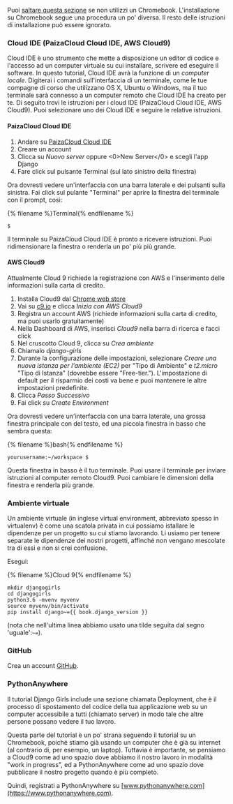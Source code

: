 Puoi [saltare questa sezione](http://tutorial.djangogirls.org/en/installation/#install-python) se non utilizzi un Chromebook. L'installazione su Chromebook segue una procedura un po' diversa. Il resto delle istruzioni di installazione può essere ignorato.

### Cloud IDE (PaizaCloud Cloud IDE, AWS Cloud9)

Cloud IDE è uno strumento che mette a disposizione un editor di codice e l'accesso ad un computer virtuale su cui installare, scrivere ed eseguire il software. In questo tutorial, Cloud IDE avrà la funzione di un *computer locale*. Digiterai i comandi sull'interfaccia di un terminale, come le tue compagne di corso che utilizzano OS X, Ubuntu o Windows, ma il tuo terminale sarà connesso a un computer remoto che Cloud IDE ha creato per te. Di seguito trovi le istruzioni per i cloud IDE (PaizaCloud Cloud IDE, AWS Cloud9). Puoi selezionare uno dei Cloud IDE e seguire le relative istruzioni.

#### PaizaCloud Cloud IDE

1. Andare su [PaizaCloud Cloud IDE](https://paiza.cloud/)
2. Creare un account
3. Clicca su *Nuovo server* oppure <0>New Server</0> e scegli l'app Django
4. Fare click sul pulsante Terminal (sul lato sinistro della finestra)

Ora dovresti vedere un'interfaccia con una barra laterale e dei pulsanti sulla sinistra. Fai click sul pulante "Terminal" per aprire la finestra del terminale con il prompt, così:

{% filename %}Terminal{% endfilename %}

    $
    

Il terminale su PaizaCloud Cloud IDE è pronto a ricevere istruzioni. Puoi ridimensionare la finestra o renderla un po' più più grande.

#### AWS Cloud9

Attualmente Cloud 9 richiede la registrazione con AWS e l'inserimento delle informazioni sulla carta di credito.

1. Installa Cloud9 dal [Chrome web store](https://chrome.google.com/webstore/detail/cloud9/nbdmccoknlfggadpfkmcpnamfnbkmkcp)
2. Vai su [c9.io](https://c9.io) e clicca *Inizia con AWS Cloud9*
3. Registra un account AWS (richiede informazioni sulla carta di credito, ma puoi usarlo gratuitamente)
4. Nella Dashboard di AWS, inserisci *Cloud9* nella barra di ricerca e facci click
5. Nel cruscotto Cloud 9, clicca su *Crea ambiente*
6. Chiamalo *django-girls*
7. Durante la configurazione delle impostazioni, selezionare *Creare una nuova istanza per l'ambiente (EC2)* per "Tipo di Ambiente" e *t2.micro* "Tipo di Istanza" (dovrebbe essere "Free-tier."). L'impostazione di default per il risparmio dei costi va bene e puoi mantenere le altre impostazioni predefinite.
8. Clicca *Passo Successivo*
9. Fai click su *Create Environment*

Ora dovresti vedere un'interfaccia con una barra laterale, una grossa finestra principale con del testo, ed una piccola finestra in basso che sembra questa:

{% filename %}bash{% endfilename %}

    yourusername:~/workspace $
    

Questa finestra in basso è il tuo terminale. Puoi usare il terminale per inviare istruzioni al computer remoto Cloud9. Puoi cambiare le dimensioni della finestra e renderla più grande.

### Ambiente virtuale

Un ambiente virtuale (in inglese virtual environment, abbreviato spesso in virtualenv) è come una scatola privata in cui possiamo istallare le dipendenze per un progetto su cui stiamo lavorando. Li usiamo per tenere separate le dipendenze dei nostri progetti, affinché non vengano mescolate tra di essi e non si crei confusione.

Esegui:

{% filename %}Cloud 9{% endfilename %}

    mkdir djangogirls
    cd djangogirls
    python3.6 -mvenv myvenv
    source myvenv/bin/activate
    pip install django~={{ book.django_version }}
    

(nota che nell'ultima linea abbiamo usato una tilde seguita dal segno 'uguale':`~=`).

### GitHub

Crea un account [GitHub](https://github.com).

### PythonAnywhere

Il tutorial Django Girls include una sezione chiamata Deployment, che è il processo di spostamento del codice della tua applicazione web su un computer accessibile a tutti (chiamato server) in modo tale che altre persone possano vedere il tuo lavoro.

Questa parte del tutorial è un po' strana seguendo il tutorial su un Chromebook, poiché stiamo già usando un computer che è già su internet (al contrario di, per esempio, un laptop). Tuttavia è importante, se pensiamo a Cloud9 come ad uno spazio dove abbiamo il nostro lavoro in modalità "work in progress", ed a PythonAnywhere come ad uno spazio dove pubblicare il nostro progetto quando è più completo.

Quindi, registrati a PythonAnywhere su [www.pythonanywhere.com](https://www.pythonanywhere.com).